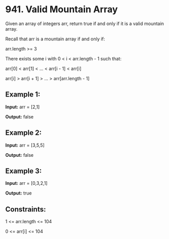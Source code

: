 # 941. Valid Mountain Array

Given an array of integers arr, return true if and only if it is a valid mountain array.

Recall that arr is a mountain array if and only if:

arr.length >= 3

There exists some i with 0 < i < arr.length - 1 such that:

arr[0] < arr[1] < ... < arr[i - 1] < arr[i] 

arr[i] > arr[i + 1] > ... > arr[arr.length - 1]

 

## Example 1:

**Input:** arr = [2,1]

**Output:** false

## Example 2:

**Input:** arr = [3,5,5]

**Output:** false

## Example 3:

**Input:** arr = [0,3,2,1]

**Output:** true
 

## Constraints:

1 <= arr.length <= 104

0 <= arr[i] <= 104
